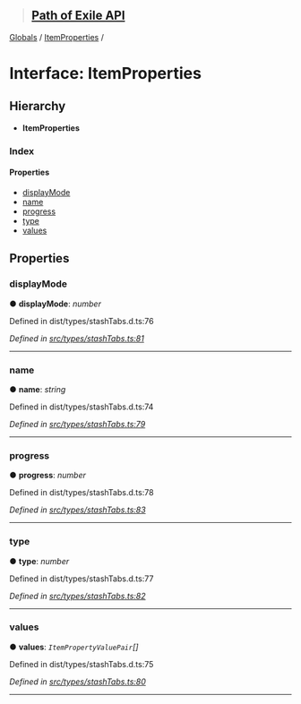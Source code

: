 > ## [Path of Exile API](../README.md)

[Globals](../globals.md) / [ItemProperties](itemproperties.md) /

# Interface: ItemProperties

## Hierarchy

* **ItemProperties**

### Index

#### Properties

* [displayMode](itemproperties.md#displaymode)
* [name](itemproperties.md#name)
* [progress](itemproperties.md#progress)
* [type](itemproperties.md#type)
* [values](itemproperties.md#values)

## Properties

###  displayMode

● **displayMode**: *number*

Defined in dist/types/stashTabs.d.ts:76

*Defined in [src/types/stashTabs.ts:81](https://github.com/stephenpoole/poe-api/blob/e4bfd33/src/types/stashTabs.ts#L81)*

___

###  name

● **name**: *string*

Defined in dist/types/stashTabs.d.ts:74

*Defined in [src/types/stashTabs.ts:79](https://github.com/stephenpoole/poe-api/blob/e4bfd33/src/types/stashTabs.ts#L79)*

___

###  progress

● **progress**: *number*

Defined in dist/types/stashTabs.d.ts:78

*Defined in [src/types/stashTabs.ts:83](https://github.com/stephenpoole/poe-api/blob/e4bfd33/src/types/stashTabs.ts#L83)*

___

###  type

● **type**: *number*

Defined in dist/types/stashTabs.d.ts:77

*Defined in [src/types/stashTabs.ts:82](https://github.com/stephenpoole/poe-api/blob/e4bfd33/src/types/stashTabs.ts#L82)*

___

###  values

● **values**: *`ItemPropertyValuePair`[]*

Defined in dist/types/stashTabs.d.ts:75

*Defined in [src/types/stashTabs.ts:80](https://github.com/stephenpoole/poe-api/blob/e4bfd33/src/types/stashTabs.ts#L80)*

___